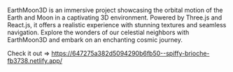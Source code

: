 EarthMoon3D is an immersive project showcasing the orbital motion of the Earth and Moon in a captivating 3D environment. Powered by Three.js and React.js, it offers a realistic experience with stunning textures and seamless navigation. Explore the wonders of our celestial neighbors with EarthMoon3D and embark on an enchanting cosmic journey.

Check it out => https://647275a382d5094290b6fb50--spiffy-brioche-fb3738.netlify.app/

